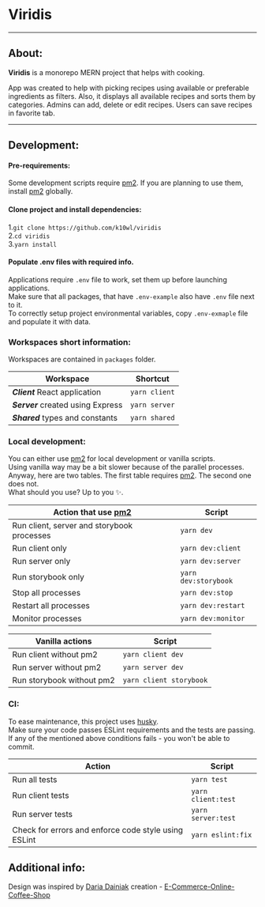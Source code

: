 # Viridis

___

## About:

**Viridis** is a monorepo MERN project that helps with cooking.

App was created to help with picking recipes using available or preferable ingredients as filters.
Also, it displays all available recipes and sorts them by categories.
Admins can add, delete or edit recipes.
Users can save recipes in favorite tab.

___

## Development:

#### Pre-requirements:

Some development scripts require [pm2](https://www.npmjs.com/package/pm2).
If you are planning to use them, install [pm2](https://www.npmjs.com/package/pm2) globally.

#### Clone project and install dependencies:

1.`git clone https://github.com/k10wl/viridis`  
2.`cd viridis`  
3.`yarn install`

#### Populate .env files with required info.

Applications require `.env` file to work, set them up before launching applications.   
Make sure that all packages, that have `.env-example` also have `.env` file next to it.   
To correctly setup project environmental variables, copy `.env-exmaple` file and populate it with data.

### Workspaces short information:

Workspaces are contained in `packages` folder.

| Workspace                          | Shortcut      |
|------------------------------------|---------------|
| **_Client_** React application     | `yarn client` |
| **_Server_** created using Express | `yarn server` |
| **_Shared_** types and constants   | `yarn shared` |

### Local development:

You can either use [pm2](https://www.npmjs.com/package/pm2) for local development or vanilla scripts.   
Using vanilla way may be a bit slower because of the parallel processes.   
Anyway, here are two tables.
The first table requires [pm2](https://www.npmjs.com/package/pm2).
The second one does not.   
What should you use?
Up to you ✨.

| Action that use [pm2](https://www.npmjs.com/package/pm2) | Script               |
|----------------------------------------------------------|----------------------|
| Run client, server and storybook processes               | `yarn dev`           |
| Run client only                                          | `yarn dev:client`    |
| Run server only                                          | `yarn dev:server`    |
| Run storybook only                                       | `yarn dev:storybook` |
| Stop all processes                                       | `yarn dev:stop`      |
| Restart all processes                                    | `yarn dev:restart`   |
| Monitor  processes                                       | `yarn dev:monitor`   |

| Vanilla actions           | Script                  |
|---------------------------|-------------------------|
| Run client without pm2    | `yarn client dev`       |
| Run server without pm2    | `yarn server dev`       |
| Run storybook without pm2 | `yarn client storybook` |

### CI:

To ease maintenance, this project uses [husky](https://www.npmjs.com/package/husky).   
Make sure your code passes ESLint requirements and the tests are passing.
If any of the mentioned above conditions fails - you won't be able to commit.

| Action                                               | Script             |
|------------------------------------------------------|--------------------|
| Run all tests                                        | `yarn test`        |
| Run client tests                                     | `yarn client:test` |
| Run server tests                                     | `yarn server:test` |
| Check for errors and enforce code style using ESLint | `yarn eslint:fix`  |

## Additional info:

Design was inspired by
[Daria Dainiak](https://www.behance.net/dariadaini489b)
creation -
[E-Commerce-Online-Coffee-Shop](https://www.behance.net/gallery/135930329/E-Commerce-Online-Coffee-Store)
